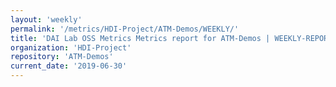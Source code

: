 ```yaml
---
layout: 'weekly'
permalink: '/metrics/HDI-Project/ATM-Demos/WEEKLY/'
title: 'DAI Lab OSS Metrics Metrics report for ATM-Demos | WEEKLY-REPORT-2019-06-30'
organization: 'HDI-Project'
repository: 'ATM-Demos'
current_date: '2019-06-30'
---
```

